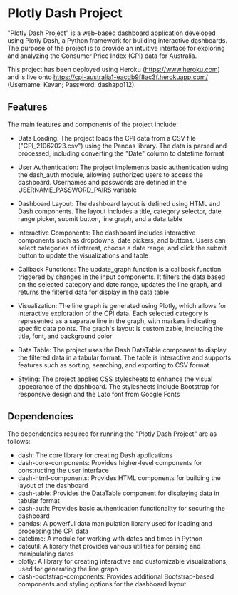 # Plotly Dash Project 

"Plotly Dash Project" is a web-based dashboard application developed using Plotly Dash, a Python framework for building interactive dashboards. The purpose of the project is to provide an intuitive interface for exploring and analyzing the Consumer Price Index (CPI) data for Australia.

This project has been deployed using Heroku (https://www.heroku.com) and is live onto https://cpi-australia1-eacdb9f8ac3f.herokuapp.com/ (Username: Kevan; Password: dashapp112).

## Features

The main features and components of the project include:

- Data Loading: The project loads the CPI data from a CSV file ("CPI_21062023.csv") using the Pandas library. The data is parsed and processed, including converting the "Date" column to datetime format

- User Authentication: The project implements basic authentication using the dash_auth module, allowing authorized users to access the dashboard. Usernames and passwords are defined in the USERNAME_PASSWORD_PAIRS variable

- Dashboard Layout: The dashboard layout is defined using HTML and Dash components. The layout includes a title, category selector, date range picker, submit button, line graph, and a data table

- Interactive Components: The dashboard includes interactive components such as dropdowns, date pickers, and buttons. Users can select categories of interest, choose a date range, and click the submit button to update the visualizations and table

- Callback Functions: The update_graph function is a callback function triggered by changes in the input components. It filters the data based on the selected category and date range, updates the line graph, and returns the filtered data for display in the data table

- Visualization: The line graph is generated using Plotly, which allows for interactive exploration of the CPI data. Each selected category is represented as a separate line in the graph, with markers indicating specific data points. The graph's layout is customizable, including the title, font, and background color

- Data Table: The project uses the Dash DataTable component to display the filtered data in a tabular format. The table is interactive and supports features such as sorting, searching, and exporting to CSV format

- Styling: The project applies CSS stylesheets to enhance the visual appearance of the dashboard. The stylesheets include Bootstrap for responsive design and the Lato font from Google Fonts

## Dependencies

The dependencies required for running the "Plotly Dash Project" are as follows:

- dash: The core library for creating Dash applications
- dash-core-components: Provides higher-level components for constructing the user interface
- dash-html-components: Provides HTML components for building the layout of the dashboard
- dash-table: Provides the DataTable component for displaying data in tabular format
- dash-auth: Provides basic authentication functionality for securing the dashboard
- pandas: A powerful data manipulation library used for loading and processing the CPI data
- datetime: A module for working with dates and times in Python
- dateutil: A library that provides various utilities for parsing and manipulating dates
- plotly: A library for creating interactive and customizable visualizations, used for generating the line graph
- dash-bootstrap-components: Provides additional Bootstrap-based components and styling options for the dashboard layout

